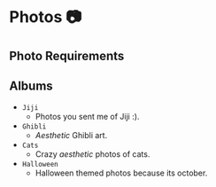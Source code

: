 # Photos 📷

## Photo Requirements

## Albums
* `Jiji`
  * Photos you sent me of Jiji :).
* `Ghibli`
  * *Aesthetic* Ghibli art.
* `Cats`
  * Crazy *aesthetic* photos of cats.
* `Halloween`
  * Halloween themed photos because its october.
